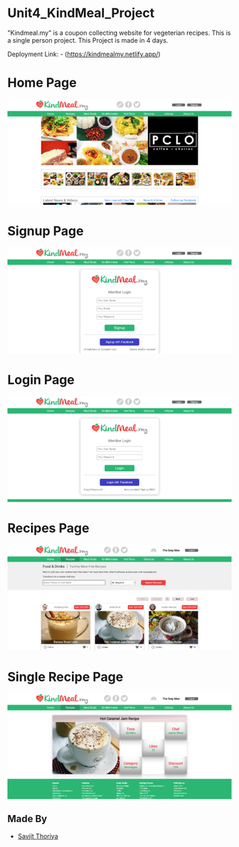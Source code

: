# Unit4_KindMeal_Project
"Kindmeal.my" is a coupon collecting website for vegeterian recipes. This is a single person project. This Project is made in 4 days. 

Deployment Link: - (https://kindmealmy.netlify.app/)

# Home Page

![homepage](https://github.com/S-Thor/gray-quince-3368/blob/master/kindmeal/src/Images/ScreenShots/Home%20Page.png)

# Signup Page

![Signup](https://github.com/S-Thor/gray-quince-3368/blob/master/kindmeal/src/Images/ScreenShots/SignUp%20Page.png)

# Login Page

![Login](https://github.com/S-Thor/gray-quince-3368/blob/master/kindmeal/src/Images/ScreenShots/Login%20Page.png)

# Recipes Page

![Recipes](https://github.com/S-Thor/gray-quince-3368/blob/master/kindmeal/src/Images/ScreenShots/Recipes%20Page.png)

# Single Recipe Page

![Single Recipe](https://github.com/S-Thor/gray-quince-3368/blob/master/kindmeal/src/Images/ScreenShots/Single%20Recipe%20Page.png)

## Made By

* [Savjit Thoriya](https://github.com/S-Thor)
